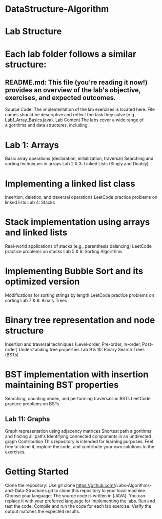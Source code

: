 # DataStructure-Algorithm
# Lab Structure
# Each lab folder follows a similar structure:

## README.md: This file (you're reading it now!) provides an overview of the lab's objective, exercises, and expected outcomes.
Source Code: The implementation of the lab exercises is located here. File names should be descriptive and reflect the task they solve (e.g., Lab1_Array_Basics.java).
Lab Content
The labs cover a wide range of algorithms and data structures, including:

# Lab 1: Arrays

Basic array operations (declaration, initialization, traversal)
Searching and sorting techniques in arrays
Lab 2 & 3: Linked Lists (Singly and Doubly)

# Implementing a linked list class
Insertion, deletion, and traversal operations
LeetCode practice problems on linked lists
Lab 4: Stacks

# Stack implementation using arrays and linked lists
Real-world applications of stacks (e.g., parenthesis balancing)
LeetCode practice problems on stacks
Lab 5 & 6: Sorting Algorithms

# Implementing Bubble Sort and its optimized version
Modifications for sorting strings by length
LeetCode practice problems on sorting
Lab 7 & 8: Binary Trees

# Binary tree representation and node structure
Insertion and traversal techniques (Level-order, Pre-order, In-order, Post-order)
Understanding tree properties
Lab 9 & 10: Binary Search Trees (BSTs)

# BST implementation with insertion maintaining BST properties
Searching, counting nodes, and performing traversals in BSTs
LeetCode practice problems on BSTs

## Lab 11: Graphs
Graph representation using adjacency matrices
Shortest path algorithms and finding all paths
Identifying connected components in an undirected graph
Contribution
This repository is intended for learning purposes. Feel free to clone it, explore the code, and contribute your own solutions to the exercises.

# Getting Started
Clone the repository: Use git clone https://github.com/<AneesAli05>/Labs-Algorithms-and-Data-Structures.git to clone this repository to your local machine.
Choose your language: The source code is written in [JAVA]. You can replace it with your preferred language for implementing the labs.
Run and test the code: Compile and run the code for each lab exercise. Verify the output matches the expected results.

